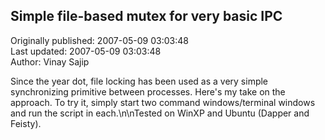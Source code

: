 ## Simple file-based mutex for very basic IPC  
Originally published: 2007-05-09 03:03:48  
Last updated: 2007-05-09 03:03:48  
Author: Vinay Sajip  
  
Since the year dot, file locking has been used as a very simple synchronizing primitive between processes. Here's my take on the approach. To try it, simply start two command windows/terminal windows and run the script in each.\n\nTested on WinXP and Ubuntu (Dapper and Feisty).